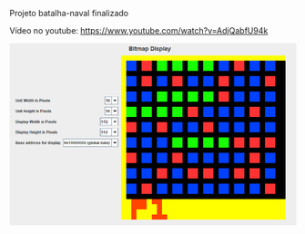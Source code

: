 Projeto batalha-naval finalizado

Vídeo no youtube: https://www.youtube.com/watch?v=AdjQabfU94k

![](images/imgBatalhaNaval.png)
